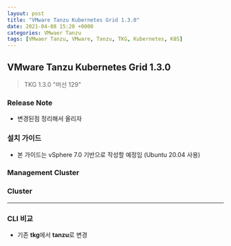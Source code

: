 ```yaml
---
layout: post
title: "VMware Tanzu Kubernetes Grid 1.3.0"
date: 2021-04-08 15:20 +0000
categories: VMwaer Tanzu
tags: [VMwaer Tanzu, VMware, Tanzu, TKG, Kubernetes, K8S]
---
```


## VMware Tanzu Kubernetes Grid 1.3.0
> TKG 1.3.0 "머선 129"

### Release Note
* 변경된점 정리해서 올리자

### 설치 가이드
* 본 가이드는 vSphere 7.0 기반으로 작성할 예정임 (Ubuntu 20.04 사용)

### Management Cluster

### Cluster

---

### CLI 비교
* 기존 **tkg**에서 **tanzu**로 변경
